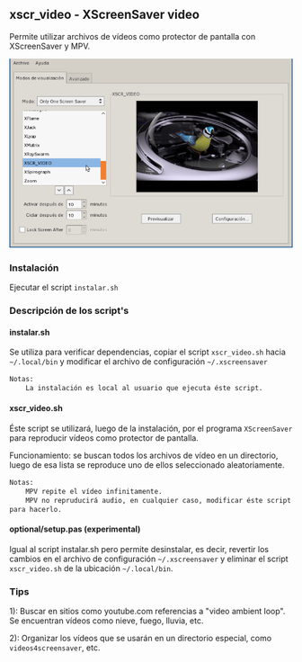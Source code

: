 ## xscr_video - XScreenSaver video

Permite utilizar archivos de vídeos como protector de pantalla con XScreenSaver y MPV.

<img src="https://github.com/daltomi/xscr_video/raw/master/screenshot.png"/>




### Instalación

Ejecutar el script `instalar.sh`


### Descripción de los script's

#### instalar.sh

Se utiliza para verificar dependencias, copiar el script `xscr_video.sh` hacia `~/.local/bin` y
modificar el archivo de configuración `~/.xscreensaver`

    Notas:
        La instalación es local al usuario que ejecuta éste script.


#### xscr_video.sh

Éste script se utilizará, luego de la instalación, por el programa `XScreenSaver`
para reproducir vídeos como protector de pantalla.

Funcionamiento: se buscan todos los archivos de vídeo en un directorio, luego de esa lista
se reproduce uno de ellos seleccionado aleatoriamente.

    Notas:
        MPV repite el vídeo infinitamente.
        MPV no repruducirá audio, en cualquier caso, modificar éste script para hacerlo.


#### optional/setup.pas (experimental)

Igual al script instalar.sh pero permite desinstalar, es decir, revertir los
cambios en el archivo de configuración `~/.xscreensaver` y eliminar el script
`xscr_video.sh` de la ubicación `~/.local/bin`.


### Tips 

1): Buscar en sitios como youtube.com referencias a "video ambient loop". 
    Se encuentran vídeos como nieve, fuego, lluvia, etc.

2): Organizar los vídeos que se usarán en un directorio especial, como `videos4screensaver`, etc.
